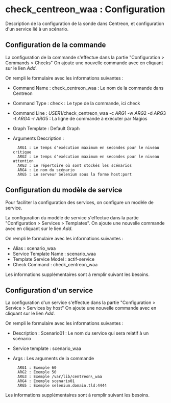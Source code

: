 check\_centreon\_waa : Configuration
====================================

Description de la configuration de la sonde dans Centreon, et configuration d'un service lié à un scénario.

Configuration de la commande
----------------------------

La configuration de la commande s'effectue dans la partie "Configuration > Commands > Checks"
On ajoute une nouvelle commande avec en cliquant sur le lien _Add_.

On rempli le formulaire avec les informations suivantes :

* Command Name : check\_centreon\_waa : Le nom de la commande dans Centreon
* Command Type : check : Le type de la commande, ici check
* Command Line : $USER1$/check\_centreon\_waa -c $ARG1$ -w $ARG2$ -d $ARG3$ -t $ARG4$ -r $ARG5$ : La ligne de commande à exécuter par Nagios
* Graph Template : Default Graph
* Arguments Description :

        ARG1 : Le temps d'exécution maximum en secondes pour le niveau critique
        ARG2 : Le temps d'exécution maximum en secondes pour le niveau attention
        ARG3 : Le répertoire où sont stockés les scénarios
        ARG4 : Le nom du scénario
        ARG5 : Le serveur Selenium sous la forme host:port

Configuration du modèle de service
----------------------------------

Pour faciliter la configuration des services, on configure un modèle de service.

La configuration du modèle de service s'effectue dans la partie "Configuration > Services > Templates".
On ajoute une nouvelle commande avec en cliquant sur le lien _Add_.

On rempli le formulaire avec les informations suivantes :

* Alias : scenario\_waa
* Service Template Name : scenario\_waa
* Template Service Model : actif-service
* Check Command : check\_centreon\_waa

Les informations supplémentaires sont à remplir suivant les besoins.

Configuration d'un service
--------------------------

La configuration d'un service s'effectue dans la partie "Configuration > Service > Services by host"
On ajoute une nouvelle commande avec en cliquant sur le lien _Add_.

On rempli le formulaire avec les informations suivantes :

* Description : Scenario01 : Le nom du service qui sera relatif à un scénario
* Service template : scenario\_waa
* Args : Les arguments de la commande

        ARG1 : Exemple 60
        ARG2 : Exemple 50
        ARG3 : Exemple /var/lib/centreon\_waa
        ARG4 : Exemple scenario01
        ARG5 : Exemple selenium.domain.tld:4444

Les informations supplémentaires sont à remplir suivant les besoins.
